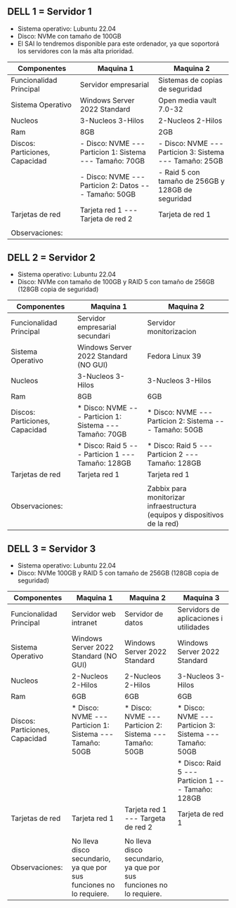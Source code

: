  # 

## DELL 1 = Servidor 1

   - Sistema operativo: Lubuntu 22.04
   - Disco: NVMe con tamaño de 100GB
   - El SAI lo tendremos disponible para este ordenador, ya que soportorá los servidores con la más alta prioridad.

| Componentes                    | Maquina 1                                                  | Maquina 2                                               |
|--------------------------------|------------------------------------------------------------|---------------------------------------------------------|
| Funcionalidad Principal        | Servidor empresarial                                       | Sistemas de copias de seguridad                         |
| Sistema Operativo              | Windows Server 2022 Standard                               | Open media vault 7.0-32                                 |
| Nucleos                        | 3-Nucleos 3-Hilos                                          | 2-Nucleos 2-Hilos                                       |
| Ram                            | 8GB                                                        | 2GB                                                     |
| Discos: Particiones, Capacidad | - Disco: NVME  --- Particion 1: Sistema  --- Tamaño: 70GB  | - Disco: NVME --- Particion 3: Sistema --- Tamaño: 25GB |
|                                | - Disco: NVME  --- Particion 2: Datos  --- Tamaño: 50GB    | - Raid 5 con tamaño de 256GB y 128GB de seguridad       |
| Tarjetas de red                | Tarjeta red 1 --- Tarjeta de red 2                         | Tarjeta de red 1                                        |
|                                |                                                            |                                                         |
| Observaciones:                 |                                                            |                                                         |



## DELL 2 = Servidor 2

   - Sistema operativo: Lubuntu 22.04
   - Disco: NVMe con tamaño de 100GB y RAID 5 con tamaño de 256GB (128GB copia de seguridad)

| Componentes                    | Maquina 1                                                  | Maquina 2                                                                  |
|--------------------------------|------------------------------------------------------------|----------------------------------------------------------------------------|
| Funcionalidad Principal        | Servidor empresarial secundari                             | Servidor monitorizacion                                                    |
| Sistema Operativo              | Windows Server 2022 Standard (NO GUI)                      | Fedora Linux 39                                                            |
| Nucleos                        | 3-Nucleos 3-Hilos                                          | 3-Nucleos 3-Hilos                                                          |
| Ram                            | 8GB                                                        | 6GB                                                                        |
| Discos: Particiones, Capacidad | * Disco: NVME --- Particion 1: Sistema --- Tamaño: 70GB    | * Disco: NVME --- Particion 2: Sistema --- Tamaño: 50GB                    |
|                                | * Disco: Raid 5 --- Particion 1 --- Tamaño: 128GB          | * Disco: Raid 5 --- Particion 2 --- Tamaño: 128GB                          |
| Tarjetas de red                | Tarjeta red 1                                              | Tarjeta red 1                                                              |
|                                |                                                            |                                                                            |
| Observaciones:                 |                                                            | Zabbix para monitorizar infraestructura (equipos y dispositivos de la red) |   


## DELL 3 = Servidor 3
  
   - Sistema operativo: Lubuntu 22.04
   - Disco: NVMe 100GB y RAID 5 con tamaño de 256GB (128GB copia de seguridad)
     
| Componentes                    | Maquina 1                                                           | Maquina 2                                                           | Maquina 3                                               |
|--------------------------------|---------------------------------------------------------------------|---------------------------------------------------------------------|---------------------------------------------------------|
| Funcionalidad Principal        | Servidor web intranet                                               | Servidor de datos                                                   | Servidors de aplicaciones i utilidades                  |
| Sistema Operativo              | Windows Server 2022 Standard (NO GUI)                               |  Windows Server 2022 Standard                                       | Windows Server 2022 Standard                            |
| Nucleos                        | 2-Nucleos 2-Hilos                                                   | 2-Nucleos 2-Hilos                                                   | 3-Nucleos 3-Hilos                                       |
| Ram                            | 6GB                                                                 | 6GB                                                                 | 6GB                                                     |
| Discos: Particiones, Capacidad | * Disco: NVME --- Particion 1: Sistema --- Tamaño: 50GB             | * Disco: NVME --- Particion 2: Sistema --- Tamaño: 50GB             | * Disco: NVME --- Particion 3: Sistema --- Tamaño: 50GB |
|                                |                                                                     |                                                                     | * Disco: Raid 5 --- Particion 1 --- Tamaño: 128GB       |
| Tarjetas de red                | Tarjeta red 1                                                       | Tarjeta red 1 --- Targeta de red 2                                  | Tarjeta de red 1                                        |
|                                |                                                                     |                                                                     |                                                         |
| Observaciones:                 | No lleva disco secundario, ya que por sus funciones no lo requiere. | No lleva disco secundario, ya que por sus funciones no lo requiere. |                                                         |                                                         |



